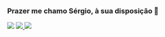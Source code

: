 ### Prazer me chamo Sérgio, à sua disposição 👋

<div>
  
  <a href = "mailto:sergio.s.dias.jr@gmail.com"> <img src="https://img.shields.io/badge/-Gmail-%23333?style=for-the-badge&logo=gmail&logoColor=white" target="_blank"></a>
  <a href = "[(https://www.linkedin.com/in/sergio-dias-jr/)](https://www.linkedin.com/in/sergio-dias-jr/)" target="_blank"> <img src="https://img.shields.io/badge/-LinkedIn-%230077B5?style=for-the-badge&logo=linkedin&logoColor=white" target="_blank"> </a> 
  <a href = "https://instagram.com/sjotaa_" target="_blank"> <img src="https://img.shields.io/badge/-Instagram-%23E4405F?style=for-the-badge&logo=instagram&logoColor=white" target="_blank"> </a>
 	
</div>

